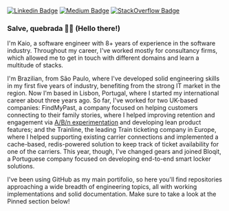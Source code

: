 [![Linkedin Badge](https://img.shields.io/badge/LinkedIn-0077B5?style=for-the-badge&logo=linkedin&logoColor=white)](https://www.linkedin.com/in/kaio-silveira/)
[![Medium Badge](https://img.shields.io/badge/Medium-12100E?style=for-the-badge&logo=medium&logoColor=white)](https://medium.com/@kaiosilveira)
[![StackOverflow Badge](https://img.shields.io/badge/Stack_Overflow-FE7A16?style=for-the-badge&logo=stack-overflow&logoColor=white)]([https://medium.com/@kaiosilveira](https://stackoverflow.com/users/18781325/kaio-silveira))

### Salve, quebrada ✊🏽 (Hello there!)

I'm Kaio, a software engineer with 8+ years of experience in the software industry. Throughout my career, I've worked mostly for consultancy firms, which allowed me to get in touch with different domains and learn a multitude of stacks.

I'm Brazilian, from São Paulo, where I've developed solid engineering skills in my first five years of industry, benefiting from the strong IT market in the region. Now I'm based in Lisbon, Portugal, where I started my international career about three years ago. So far, I've worked for two UK-based companies: FindMyPast, a company focused on helping customers connecting to their family stories, where I helped improving retention and engagement via [A/B/n experimentation](https://github.com/kaiosilveira/ab-testing-web-app) and developing lean product features; and the Trainline, the leading Train ticketing company in Europe, where I helped supporting existing carrier connections and implemented a cache-based, redis-powered solution to keep track of ticket availability for one of the carriers. This year, though, I've changed gears and joined Bloqit, a Portuguese company focused on developing end-to-end smart locker solutions.

I've been using GitHub as my main portifolio, so here you'll find repositories approaching a wide breadth of engineering topics, all with working implementations and solid documentation. Make sure to take a look at the Pinned section below!
